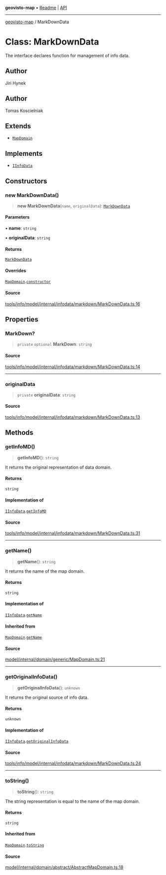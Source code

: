 **geovisto-map** • [Readme](../README.md) \| [API](../globals.md)

***

[geovisto-map](../README.md) / MarkDownData

# Class: MarkDownData

The interface declares function for management of info data.

## Author

Jiri Hynek

## Author

Tomas Koscielniak

## Extends

- [`MapDomain`](MapDomain.md)

## Implements

- [`IInfoData`](../interfaces/IInfoData.md)

## Constructors

### new MarkDownData()

> **new MarkDownData**(`name`, `originalData`): [`MarkDownData`](MarkDownData.md)

#### Parameters

• **name**: `string`

• **originalData**: `string`

#### Returns

[`MarkDownData`](MarkDownData.md)

#### Overrides

[`MapDomain`](MapDomain.md).[`constructor`](MapDomain.md#constructors)

#### Source

[tools/info/model/internal/infodata/markdown/MarkDownData.ts:16](https://github.com/geovisto/geovisto-map/blob/5ee2cb5d45c19062fc8fc6beefa2848c076518b6/src/tools/info/model/internal/infodata/markdown/MarkDownData.ts#L16)

## Properties

### MarkDown?

> `private` `optional` **MarkDown**: `string`

#### Source

[tools/info/model/internal/infodata/markdown/MarkDownData.ts:14](https://github.com/geovisto/geovisto-map/blob/5ee2cb5d45c19062fc8fc6beefa2848c076518b6/src/tools/info/model/internal/infodata/markdown/MarkDownData.ts#L14)

***

### originalData

> `private` **originalData**: `string`

#### Source

[tools/info/model/internal/infodata/markdown/MarkDownData.ts:13](https://github.com/geovisto/geovisto-map/blob/5ee2cb5d45c19062fc8fc6beefa2848c076518b6/src/tools/info/model/internal/infodata/markdown/MarkDownData.ts#L13)

## Methods

### getInfoMD()

> **getInfoMD**(): `string`

It returns the original representation of data domain.

#### Returns

`string`

#### Implementation of

[`IInfoData`](../interfaces/IInfoData.md).[`getInfoMD`](../interfaces/IInfoData.md#getinfomd)

#### Source

[tools/info/model/internal/infodata/markdown/MarkDownData.ts:31](https://github.com/geovisto/geovisto-map/blob/5ee2cb5d45c19062fc8fc6beefa2848c076518b6/src/tools/info/model/internal/infodata/markdown/MarkDownData.ts#L31)

***

### getName()

> **getName**(): `string`

It returns the name of the map domain.

#### Returns

`string`

#### Implementation of

[`IInfoData`](../interfaces/IInfoData.md).[`getName`](../interfaces/IInfoData.md#getname)

#### Inherited from

[`MapDomain`](MapDomain.md).[`getName`](MapDomain.md#getname)

#### Source

[model/internal/domain/generic/MapDomain.ts:21](https://github.com/geovisto/geovisto-map/blob/5ee2cb5d45c19062fc8fc6beefa2848c076518b6/src/model/internal/domain/generic/MapDomain.ts#L21)

***

### getOriginalInfoData()

> **getOriginalInfoData**(): `unknown`

It returns the original source of info data.

#### Returns

`unknown`

#### Implementation of

[`IInfoData`](../interfaces/IInfoData.md).[`getOriginalInfoData`](../interfaces/IInfoData.md#getoriginalinfodata)

#### Source

[tools/info/model/internal/infodata/markdown/MarkDownData.ts:24](https://github.com/geovisto/geovisto-map/blob/5ee2cb5d45c19062fc8fc6beefa2848c076518b6/src/tools/info/model/internal/infodata/markdown/MarkDownData.ts#L24)

***

### toString()

> **toString**(): `string`

The string representation is equal to the name of the map domain.

#### Returns

`string`

#### Inherited from

[`MapDomain`](MapDomain.md).[`toString`](MapDomain.md#tostring)

#### Source

[model/internal/domain/abstract/AbstractMapDomain.ts:18](https://github.com/geovisto/geovisto-map/blob/5ee2cb5d45c19062fc8fc6beefa2848c076518b6/src/model/internal/domain/abstract/AbstractMapDomain.ts#L18)

